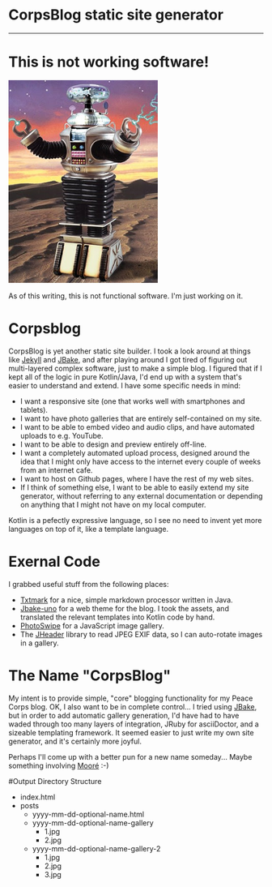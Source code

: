 # CorpsBlog static site generator
-------

# This is not working software!
![Danger Image](docs/images/danger.jpg "Danger!")

As of this writing, this is not functional software.  I'm just working
on it.

# Corpsblog
CorpsBlog is yet another static site builder.  I took a look around at
things like [Jekyll](http://jekyllrb.com/) and [JBake](http://jbake.org/), 
and after playing around I got tired of
figuring out multi-layered complex software, just to make a simple blog.
I figured that if I kept all of the logic in pure Kotlin/Java, I'd end up
with a system that's easier to understand and extend.  I have some
specific needs in mind:

*  I want a responsive site (one that works well with smartphones
   and tablets).
*  I want to have photo galleries that are entirely self-contained on my site.
*  I want to be able to embed video and audio clips, and have automated
   uploads to e.g. YouTube.
*  I want to be able to design and preview entirely off-line.
*  I want a completely automated upload process, designed around the idea that
   I might only have access to the internet every couple of weeks from
   an internet cafe.
*  I want to host on Github pages, where I have the rest of my web sites.
*  If I think of something else, I want to be able to easily extend
   my site generator, without referring to any external documentation
   or depending on anything that I might not have on my local computer.

Kotlin is a pefectly expressive language, so I see no need to invent yet
more languages on top of it, like a template language.

# Exernal Code

I grabbed useful stuff from the following places:

*  [Txtmark](https://github.com/rjeschke/txtmark) for a nice, simple
   markdown processor written in Java.
*  [Jbake-uno](https://github.com/tisseurdetoile/jbake-uno) for a
   web theme for the blog.  I took the assets, and translated the
   relevant templates into Kotlin code by hand.
*  [PhotoSwipe](http://photoswipe.com/) for a JavaScript image gallery.
*  The [JHeader](https://sourceforge.net/projects/jheader/?source=directory )
   library to read JPEG EXIF data, so I can auto-rotate images in a gallery.

# The Name "CorpsBlog"

My intent is to provide simple, "core" blogging functionality for my Peace Corps
blog.   OK, I also want to be in complete control...  I tried using [JBake](http://jbake.org/), but in order
to add automatic gallery generation, I'd have had to have waded through too many layers
of integration, JRuby for asciiDoctor, and a sizeable templating framework.  It seemed easier to 
just write my own site generator, and it's certainly more joyful.

Perhaps I'll come up with a better pun for a new name someday...  Maybe something
involving [Mooré](https://en.wikipedia.org/wiki/Mossi_language) :-)

#Output Directory Structure

* index.html
* posts
  * yyyy-mm-dd-optional-name.html
  * yyyy-mm-dd-optional-name-gallery
    * 1.jpg
    * 2.jpg
  * yyyy-mm-dd-optional-name-gallery-2
    * 1.jpg
    * 2.jpg
    * 3.jpg

